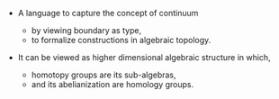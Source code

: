- A language to capture the concept of continuum
  - by viewing boundary as type,
  - to formalize constructions in algebraic topology.

- It can be viewed as higher dimensional algebraic structure in which,
  - homotopy groups are its sub-algebras,
  - and its abelianization are homology groups.
